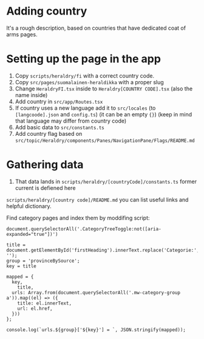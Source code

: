 # Adding country

It's a rough description, based on countries that have dedicated coat of arms pages.

# Setting up the page in the app

1. Copy `scripts/heraldry/fi` with a correct country code.
2. Copy `src/pages/suomalainen-heraldikka` with a proper slug
3. Change `HeraldryFI.tsx` inside to `Heraldry[COUNTRY CODE].tsx` (also the name inside)
4. Add country in `src/app/Routes.tsx`
5. If country uses a new language add it to `src/locales` (to `[langcoode].json` and `config.ts`) (it can be an empty `{}`) (keep in mind that language may differ from country code)
6. Add basic data to `src/constants.ts`
7. Add country flag based on `src/topic/Heraldry/components/Panes/NavigationPane/Flags/README.md`

# Gathering data


1. That data lands in `scripts/heraldry/[countryCode]/constants.ts`
former current is defiened here

`scripts/heraldry/[country code]/README.md` you can list useful links and helpful dictionary.

Find category pages and index them by moddifing script:
```
document.querySelectorAll('.CategoryTreeToggle:not([aria-expanded="true"])')

title = document.getElementById('firstHeading').innerText.replace('Categorie:', '');
group = 'provinceBySource';
key = title

mapped = {
  key,
	title,
  urls: Array.from(document.querySelectorAll('.mw-category-group a')).map((el) => ({
    title: el.innerText,
    url: el.href,
  }))
};

console.log(`urls.${group}['${key}'] = `, JSON.stringify(mapped));
```
